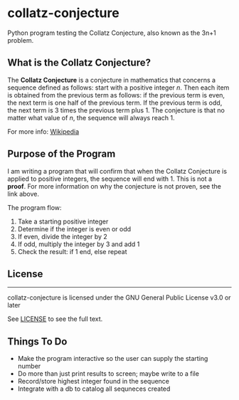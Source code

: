 # collatz-conjecture
Python program testing the Collatz Conjecture, also known as the 3n+1 problem.

## What is the Collatz Conjecture?
The **Collatz Conjecture** is a conjecture in mathematics that concerns a sequence defined as follows: start with a positive integer _n_. Then each item is obtained from the previous term as follows: if the previous term is even, the next term is one half of the previous term. If the previous term is odd, the next term is 3 times the previous term plus 1. The conjecture is that no matter what value of _n_, the sequence will always reach 1.

For more info: [Wikipedia](https://en.wikipedia.org/wiki/Collatz_conjecture)

## Purpose of the Program
I am writing a program that will confirm that when the Collatz Conjecture is applied to positive integers, the sequence will end with 1. This is not a **proof**. For more information on why the conjecture is not proven, see the link above.

The program flow:
1. Take a starting positive integer
2. Determine if the integer is even or odd
3. If even, divide the integer by 2
4. If odd, multiply the integer by 3 and add 1
5. Check the result: if 1 end, else repeat


## License
____

collatz-conjecture is licensed under the GNU General Public License v3.0 or later

See [LICENSE](LICENSE) to see the full text.

## Things To Do
- Make the program interactive so the user can supply the starting number
- Do more than just print results to screen; maybe write to a file
- Record/store highest integer found in the sequence
- Integrate with a db to catalog all sequneces created


